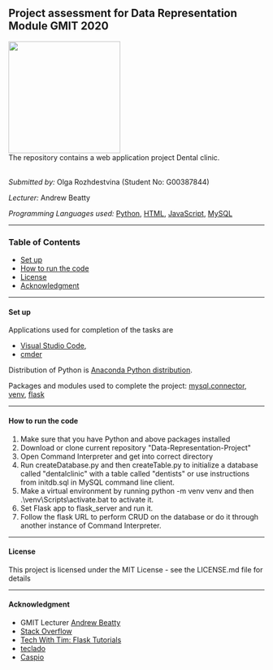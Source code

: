 ## Project assessment for Data Representation Module GMIT 2020

<img height="220" src="https://drdds.com/wp-content/uploads/2019/09/Illustration_DentalClinic.png">

<br>
The repository contains a web application project Dental clinic. 
<br><br>

*Submitted by:* Olga Rozhdestvina (Student No: G00387844) 

*Lecturer:* Andrew Beatty

*Programming Languages used:* [Python](https://www.python.org/), [HTML](https://html.com/), [JavaScript](https://www.javascript.com/), [MySQL](https://www.mysql.com/)


----


### Table of Contents
* [Set up](#set_up)
* [How to run the code](#how_to_run_the_code)
* [License](#licence)
* [Acknowledgment](#acknowledgment)


----


#### Set up <a name="set_up"></a>

Applications used for completion of the tasks are 
  * [Visual Studio Code](https://code.visualstudio.com/),
  * [cmder](http://cmder.net/)
 


Distribution of Python is [Anaconda Python distribution](https://www.anaconda.com/). 

Packages and modules used to complete the project: 
[mysql.connector](https://pypi.org/project/mysql-connector-python/),
[venv](https://docs.python.org/3/library/venv.html),
[flask](https://flask.palletsprojects.com/en/1.1.x/)



----


####  How to run the code <a name="how_to_run_the_code"></a>

1. Make sure that you have Python and above packages installed 
2. Download or clone current repository "Data-Representation-Project"
3. Open Command Interpreter and get into correct directory
4. Run createDatabase.py and then createTable.py to initialize a database called "dentalclinic" with a table called "dentists" or use instructions from initdb.sql in MySQL command line client.
5. Make a virtual environment by running python -m venv venv and then .\venv\Scripts\activate.bat to activate it.
6. Set Flask app to flask_server and run it.
7. Follow the flask URL to perform CRUD on the database or do it through another instance of Command Interpreter.


----

#### License <a name="licence"></a>

This project is licensed under the MIT License - see the LICENSE.md file for details

----


#### Acknowledgment <a name="acknowledgment"></a>

- GMIT Lecturer [Andrew Beatty](https://github.com/andrewbeattycourseware) 
- [Stack Overflow](https://stackoverflow.com/)
- [Tech With Tim: Flask Tutorials](https://www.youtube.com/playlist?list=PLzMcBGfZo4-n4vJJybUVV3Un_NFS5EOgX)
- [teclado](https://blog.tecladocode.com)
- [Caspio](https://forums.caspio.com/)